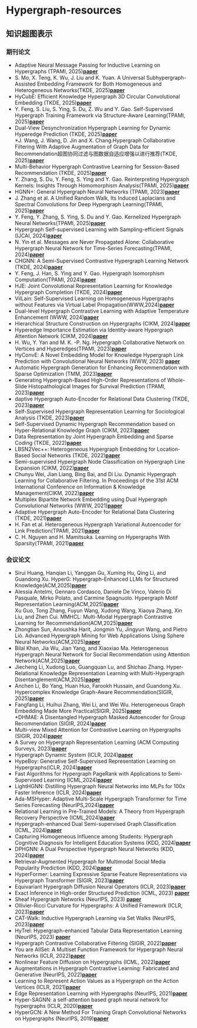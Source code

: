 # Hypergraph-resources
## 知识超图表示<br>
### 期刊论文<br>
* Adaptive Neural Message Passing for Inductive Learning on Hypergraphs (TPAMI, 2025)[**paper**](https://ieeexplore.ieee.org/document/10612216)<br>
* S. Mo, X. Teng, K. Wu, J. Liu and K. Yuan. A Universal Subhypergraph-Assisted Embedding Framework for Both Homogeneous and Heterogeneous Networks(TKDE, 2025)[**paper**](https://ieeexplore.ieee.org/document/11045888)<br>
* HyCubE: Efficient Knowledge Hypergraph 3D Circular Convolutional Embedding (TKDE, 2025)[**paper**](https://ieeexplore.ieee.org/document/10845179)<br>
* Y. Feng, S. Liu, S. Ying, S. Du, Z. Wu and Y. Gao. Self-Supervised Hypergraph Training Framework via Structure-Aware Learning(TPAMI, 2025)[**paper**](https://ieeexplore.ieee.org/document/11106277)<br>
* Dual-View Desynchronization Hypergraph Learning for Dynamic Hyperedge Prediction (TKDE, 2025)[**paper**](https://ieeexplore.ieee.org/document/10771713)<br>
*J. Wang, J. Wang, D. Jin and X. Chang.Hypergraph Collaborative Filtering With Adaptive Augmentation of Graph Data for Recommendation超图协同过滤与图数据自适应增强以进行推荐(TKDE, 2025)[**paper**](https://ieeexplore.ieee.org/document/10877773)<br>
* Multi-Behavior Hypergraph Contrastive Learning for Session-Based Recommendation (TKDE, 2025)[**paper**](https://ieeexplore.ieee.org/document/10816604)<br>
* Y. Zhang, S. Du, Y. Feng, S. Ying and Y. Gao. Reinterpreting Hypergraph Kernels: Insights Through Homomorphism Analysis(TPAMI, 2025)[**paper**](https://ieeexplore.ieee.org/document/11159289)<br>
* HGNN+: General Hypergraph Neural Networks (TPAMI, 2023)[**paper**](https://ieeexplore.ieee.org/document/9795251)<br>
* J. Zhang et al. A Unified Random Walk, Its Induced Laplacians and Spectral Convolutions for Deep Hypergraph Learning(TPAMI, 2025)[**paper**](https://ieeexplore.ieee.org/document/11103747)<br>
* Y. Feng, Y. Zhang, S. Ying, S. Du and Y. Gao. Kernelized Hypergraph Neural Networks(TPAMI, 2025)[**paper**](https://ieeexplore.ieee.org/document/11063418)<br>
* Hypergraph Self-supervised Learning with Sampling-efficient Signals (IJCAI, 2024)[**paper**](https://www.ijcai.org/proceedings/2024/486)<br>
* N. Yin et al. Messages are Never Propagated Alone: Collaborative Hypergraph Neural Network for Time-Series Forecasting(TPAMI, 2024)[**paper**](https://ieeexplore.ieee.org/document/10314020)<br>
* CHGNN: A Semi-Supervised Contrastive Hypergraph Learning Network (TKDE, 2024)[**paper**](https://ieeexplore.ieee.org/document/10478209)<br>
* Y. Feng, J. Han, S. Ying and Y. Gao. Hypergraph Isomorphism Computation(TPAMI, 2024)[**paper**](https://ieeexplore.ieee.org/document/10398457)<br>
* HJE: Joint Convolutional Representation Learning for Knowledge Hypergraph Completion (TKDE, 2024)[**paper**](https://ieeexplore.ieee.org/document/10436025)<br>
* VilLain: Self-Supervised Learning on Homogeneous Hypergraphs without Features via Virtual Label Propagation(WWW,2024)[**paper**](https://dl.acm.org/doi/10.1145/3589334.3645454)<br>
* Dual-level Hypergraph Contrastive Learning with Adaptive Temperature Enhancement (WWW, 2024)[**paper**](https://dl.acm.org/doi/10.1145/3589335.3651493)<br>
* Hierarchical Structure Construction on Hypergraphs (CIKM, 2024)[**paper**](https://dl.acm.org/doi/10.1145/3627673.3679765)<br>
* Hyperedge Importance Estimation via Identity-aware Hypergraph Attention Network (CIKM, 2024)[**paper**](https://dl.acm.org/doi/10.1145/3627673.3679685)<br>
* H. Wu, Y. Yan and M. K. -P. Ng. Hypergraph Collaborative Network on Vertices and Hyperedges(TPAMI, 2023)[**paper**](https://ieeexplore.ieee.org/document/9782536)<br>
* HyConvE: A Novel Embedding Model for Knowledge Hypergraph Link Prediction with Convolutional Neural Networks (WWW, 2023) [**paper**](https://dl.acm.org/doi/10.1145/3543507.3583256)<br>
* Automatic Hypergraph Generation for Enhancing Recommendation with Sparse Optimization (TMM, 2023)[**paper**](https://ieeexplore.ieee.org/document/10336546)<br>
* Generating Hypergraph-Based High-Order Representations of Whole-Slide Histopathological Images for Survival Prediction (TPAMI, 2023)[**paper**](https://ieeexplore.ieee.org/document/9903546)<br>
* daptive Hypergraph Auto-Encoder for Relational Data Clustering (TKDE, 2023)[**paper**](https://ieeexplore.ieee.org/document/9525190)<br>
* Self-Supervised Hypergraph Representation Learning for Sociological Analysis (TKDE, 2023)[**paper**](https://ieeexplore.ieee.org/document/10040228)<br>
* Self-Supervised Dynamic Hypergraph Recommendation based on Hyper-Relational Knowledge Graph (CIKM, 2023)[**paper**](https://dl.acm.org/doi/abs/10.1145/3583780.3615054)<br>
* Data Representation by Joint Hypergraph Embedding and Sparse Coding (TKDE, 2022)[**paper**](https://ieeexplore.ieee.org/document/9141415)<br>
* LBSN2Vec++: Heterogeneous Hypergraph Embedding for Location-Based Social Networks (TKDE, 2022)[**paper**](https://ieeexplore.ieee.org/document/9099985)<br>
* Semi-supervised Hypergraph Node Classification on Hypergraph Line Expansion (CIKM, 2022)[**paper**](https://dl.acm.org/doi/10.1145/3511808.3557447)<br>
* Chunyu Wei, Jian Liang, Bing Bai, and Di Liu. Dynamic Hypergraph Learning for Collaborative Filtering. In Proceedings of the 31st ACM International Conference on Information &amp; Knowledge Management(CIKM, 2022)[**paper**](https://dl.acm.org/doi/10.1145/3511808.3557301)<br>
* Multiplex Bipartite Network Embedding using Dual Hypergraph Convolutional Networks (WWW, 2021)[**paper**](https://dl.acm.org/doi/10.1145/3442381.3449954)<br>
* Adaptive Hypergraph Auto-Encoder for Relational Data Clustering (TKDE, 2021)[**paper**](https://ieeexplore.ieee.org/document/9525190)<br>
* H. Fan et al. Heterogeneous Hypergraph Variational Autoencoder for Link Prediction(TPAMI, 2021)[**paper**](https://ieeexplore.ieee.org/document/9354594)<br>
* C. H. Nguyen and H. Mamitsuka. Learning on Hypergraphs With Sparsity(TPAMI, 2021)[**paper**](https://ieeexplore.ieee.org/document/9001176)<br>
### 会议论文<br>
* Sirui Huang, Hanqian Li, Yanggan Gu, Xuming Hu, Qing Li, and Guandong Xu. HyperG: Hypergraph-Enhanced LLMs for Structured Knowledge(ACM,2025)[**paper**](https://dl.acm.org/doi/10.1145/3726302.3730002)<br>
* Alessia Antelmi, Gennaro Cordasco, Daniele De Vinco, Valerio Di Pasquale, Mirko Polato, and Carmine Spagnuolo. Hypergraph Motif Representation Learning(ACM,2025)[**paper**](https://dl.acm.org/doi/10.1145/3690624.3709274)<br>
Xu Guo, Tong Zhang, Fuyun Wang, Xudong Wang, Xiaoya Zhang, Xin Liu, and Zhen Cui. MMHCL: Multi-Modal Hypergraph Contrastive Learning for Recommendation(ACM,2025)[**paper**](https://dl.acm.org/doi/10.1145/3762665)<br>
* Zhongtian Sun, Anoushka Harit, Jongmin Yu, Jingyun Wang, and Pietro Liò. Advanced Hypergraph Mining for Web Applications Using Sphere Neural Networks(ACM,2025)[**paper**](https://dl.acm.org/doi/10.1145/3701716.3715577)<br>
* Bilal Khan, Jia Wu, Jian Yang, and Xiaoxiao Ma. Heterogeneous Hypergraph Neural Network for Social Recommendation using Attention Network(ACM,2025)[**paper**](https://dl.acm.org/doi/10.1145/3613964)<br>
* Jiecheng Li, Xudong Luo, Guangquan Lu, and Shichao Zhang. Hyper-Relational Knowledge Representation Learning with Multi-Hypergraph Disentanglement(ACM,2025)[**paper**](https://dl.acm.org/doi/10.1145/3696410.3714907)<br>
* Anchen Li, Bo Yang, Huan Huo, Farookh Hussain, and Guandong Xu. Hypercomplex Knowledge Graph-Aware Recommendation(SIGIR, 2025)[**paper**](https://dl.acm.org/doi/10.1145/3726302.3730001)<br>
* Fangfang Li, Huihui Zhang, Wei Li, and Wei Wu. Heterogeneous Graph Embedding Made More Practical(SIGIR, 2025)[**paper**](https://dl.acm.org/doi/10.1145/3726302.3729993)<br>
*DHMAE: A Disentangled Hypergraph Masked Autoencoder for Group Recommendation (SIGIR, 2024)[**paper**](https://dl.acm.org/doi/10.1145/3626772.3657699)<br>
* Multi-view Mixed Attention for Contrastive Learning on Hypergraphs (SIGIR, 2024)[**paper**](https://dl.acm.org/doi/10.1145/3626772.3657897)<br>
* A Survey on Hypergraph Representation Learning (ACM Computing Surveys, 2023)[**paper**](https://dl.acm.org/doi/full/10.1145/3605776)<br>
* Hypergraph Dynamic System (ICLR, 2024)[**paper**](https://openreview.net/forum?id=NLbRvr840Q)<br>
* HypeBoy: Generative Self-Supervised Representation Learning on Hypergraphs(ICLR, 2024)[**paper**](https://openreview.net/forum?id=DZUzOKE6og)<br>
* Fast Algorithms for Hypergraph PageRank with Applications to Semi-Supervised Learning (ICML,2024)[**paper**](https://proceedings.mlr.press/v235/ameranis24a.html)<br>
* LightHGNN: Distilling Hypergraph Neural Networks into MLPs for 100x Faster Inference (ICLR, 2024)[**paper**](https://openreview.net/forum?id=lHasEfGsXL)<br>
* Ada-MSHyper: Adaptive Multi-Scale Hypergraph Transformer for Time Series Forecasting (NeurIPS,2024)[**paper**](https://openreview.net/forum?id=RNbrIQ0se8)<br>
* Relational Learning in Pre-Trained Models: A Theory from Hypergraph Recovery Perspective (ICML,2024)[**paper**](https://proceedings.mlr.press/v235/chen24l.html)<br>
* Hypergraph-enhanced Dual Semi-supervised Graph Classification (ICML, 2024)[**paper**](https://proceedings.mlr.press/v235/ju24a.html)<br>
* Capturing Homogeneous Influence among Students: Hypergraph Cognitive Diagnosis for Intelligent Education Systems (KDD, 2024)[**paper**](https://dl.acm.org/doi/10.1145/3637528.3672002)<br>
* DPHGNN: A Dual Perspective Hypergraph Neural Networks (KDD, 2024)[**paper**](https://dl.acm.org/doi/10.1145/3637528.3672047)<br>
* Retrieval-Augmented Hypergraph for Multimodal Social Media Popularity Prediction (KDD, 2024)[**paper**](https://dl.acm.org/doi/10.1145/3637528.3672041)<br>
* HyperFormer: Learning Expressive Sparse Feature Representations via Hypergraph Transformer (SIGIR, 2023)[**paper**](https://dl.acm.org/doi/10.1145/3539618.3591999)<br>
* Equivariant Hypergraph Diffusion Neural Operators (ICLR, 2023)[**paper**](https://openreview.net/forum?id=RiTjKoscnNd)<br>
* Exact Inference in High-order Structured Prediction (ICML, 2023) [**paper**](https://openreview.net/forum?id=a032h8Jb9I)<br>
* Sheaf Hypergraph Networks (NeurIPS, 2023) [**paper**](https://openreview.net/forum?id=NvcVXzJvhX)<br>
* Ollivier-Ricci Curvature for Hypergraphs: A Unified Framework (ICLR, 2023)[**paper**](https://openreview.net/forum?id=sPCKNl5qDps)<br>
* CAT-Walk: Inductive Hypergraph Learning via Set Walks (NeurIPS, 2023)[**paper**](https://openreview.net/forum?id=QG4nJBNEar)<br>
* HyTrel: Hypergraph-enhanced Tabular Data Representation Learning (NeurIPS, 2023) [**paper**](https://openreview.net/forum?id=7vqlzODS28)<br>
* Hypergraph Contrastive Collaborative Filtering (SIGIR, 2022)[**paper**](https://dl.acm.org/doi/10.1145/3477495.3532058)<br>
* You are AllSet: A Multiset Function Framework for Hypergraph Neural Networks (ICLR, 2022)[**paper**](https://openreview.net/forum?id=hpBTIv2uy_E)<br>
* Nonlinear Feature Diffusion on Hypergraphs (ICML, 2022)[**paper**](https://proceedings.mlr.press/v162/prokopchik22a.html)<br>
* Augmentations in Hypergraph Contrastive Learning: Fabricated and Generative (NeurIPS, 2022)[**paper**](https://openreview.net/forum?id=igMc_C9pgYG)<br>
* Learning to Represent Action Values as a Hypergraph on the Action Vertices (ICLR, 2021)[**paper**](https://openreview.net/forum?id=Xv_s64FiXTv)<br>
* Edge Representation Learning with Hypergraphs (NeurIPS, 2021)[**paper**](https://proceedings.neurips.cc/paper/2021/hash/3def184ad8f4755ff269862ea77393dd-Abstract.html)<br>
* Hyper-SAGNN: a self-attention based graph neural network for hypergraphs (ICLR, 2020)[**paper**](https://openreview.net/forum?id=ryeHuJBtPH)<br>
* HyperGCN: A New Method For Training Graph Convolutional Networks on Hypergraphs (NeurIPS, 2019)[**paper**](https://papers.nips.cc/paper/2019/hash/1efa39bcaec6f3900149160693694536-Abstract.html)<br>



